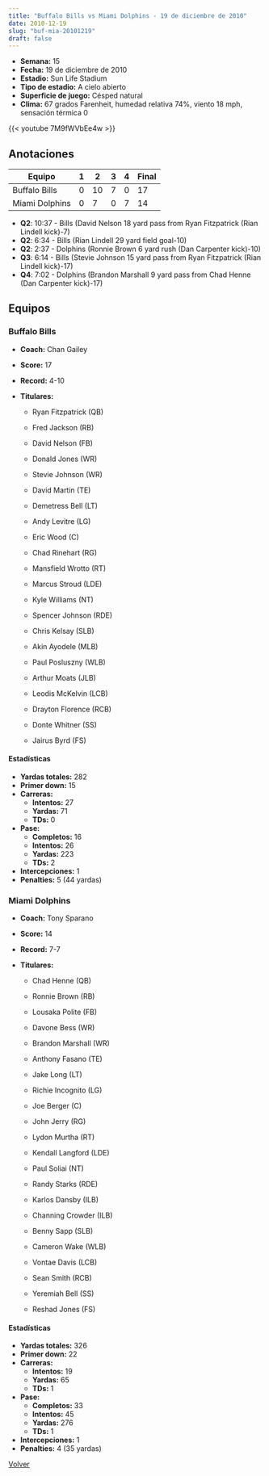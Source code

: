 ```yaml
---
title: "Buffalo Bills vs Miami Dolphins - 19 de diciembre de 2010"
date: 2010-12-19
slug: "buf-mia-20101219"
draft: false
---
```


- **Semana:** 15
- **Fecha:** 19 de diciembre de 2010
- **Estadio:** Sun Life Stadium
- **Tipo de estadio:** A cielo abierto
- **Superficie de juego:** Césped natural
- **Clima:** 67 grados Farenheit, humedad relativa 74%, viento 18 mph, sensación térmica 0


{{< youtube 7M9fWVbEe4w >}}


## Anotaciones
| Equipo | 1 | 2 | 3 | 4 | Final |
|--------|---|---|---|---|-------|
| Buffalo Bills  | 0 | 10 | 7 | 0  | 17 |
| Miami Dolphins  | 0 | 7 | 0 | 7  | 14 |
- **Q2**: 10:37 - Bills (David Nelson 18 yard pass from Ryan Fitzpatrick (Rian Lindell kick)-7)
- **Q2**: 6:34 - Bills (Rian Lindell 29 yard field goal-10)
- **Q2**: 2:37 - Dolphins (Ronnie Brown 6 yard rush (Dan Carpenter kick)-10)
- **Q3**: 6:14 - Bills (Stevie Johnson 15 yard pass from Ryan Fitzpatrick (Rian Lindell kick)-17)
- **Q4**: 7:02 - Dolphins (Brandon Marshall 9 yard pass from Chad Henne (Dan Carpenter kick)-17)


## Equipos


### Buffalo Bills
* **Coach:** Chan Gailey
* **Score:** 17
* **Record:** 4-10
* **Titulares:** 

  * Ryan Fitzpatrick (QB) 

  * Fred Jackson (RB) 

  * David Nelson (FB) 

  * Donald Jones (WR) 

  * Stevie Johnson (WR) 

  * David Martin (TE) 

  * Demetress Bell (LT) 

  * Andy Levitre (LG) 

  * Eric Wood (C) 

  * Chad Rinehart (RG) 

  * Mansfield Wrotto (RT) 

  * Marcus Stroud (LDE) 

  * Kyle Williams (NT) 

  * Spencer Johnson (RDE) 

  * Chris Kelsay (SLB) 

  * Akin Ayodele (MLB) 

  * Paul Posluszny (WLB) 

  * Arthur Moats (JLB) 

  * Leodis McKelvin (LCB) 

  * Drayton Florence (RCB) 

  * Donte Whitner (SS) 

  * Jairus Byrd (FS) 

#### Estadísticas
* **Yardas totales:** 282
* **Primer down:** 15
* **Carreras:**
  * **Intentos:** 27
  * **Yardas:** 71
  * **TDs:** 0
* **Pase:**
  * **Completos:** 16
  * **Intentos:** 26
  * **Yardas:** 223
  * **TDs:** 2
* **Intercepciones:** 1
* **Penalties:** 5 (44 yardas)

### Miami Dolphins
* **Coach:** Tony Sparano
* **Score:** 14
* **Record:** 7-7
* **Titulares:** 

  * Chad Henne (QB) 

  * Ronnie Brown (RB) 

  * Lousaka Polite (FB) 

  * Davone Bess (WR) 

  * Brandon Marshall (WR) 

  * Anthony Fasano (TE) 

  * Jake Long (LT) 

  * Richie Incognito (LG) 

  * Joe Berger (C) 

  * John Jerry (RG) 

  * Lydon Murtha (RT) 

  * Kendall Langford (LDE) 

  * Paul Soliai (NT) 

  * Randy Starks (RDE) 

  * Karlos Dansby (ILB) 

  * Channing Crowder (ILB) 

  * Benny Sapp (SLB) 

  * Cameron Wake (WLB) 

  * Vontae Davis (LCB) 

  * Sean Smith (RCB) 

  * Yeremiah Bell (SS) 

  * Reshad Jones (FS) 

#### Estadísticas
* **Yardas totales:** 326
* **Primer down:** 22
* **Carreras:**
  * **Intentos:** 19
  * **Yardas:** 65
  * **TDs:** 1
* **Pase:**
  * **Completos:** 33
  * **Intentos:** 45
  * **Yardas:** 276
  * **TDs:** 1
* **Intercepciones:** 1
* **Penalties:** 4 (35 yardas)


[Volver](/historia/2010)
